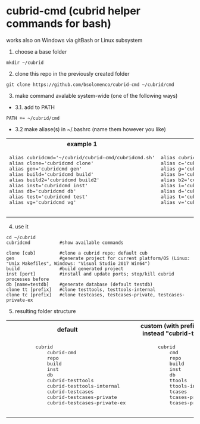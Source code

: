 # cubrid-cmd (cubrid helper commands for bash)
works also on Windows via gitBash or Linux subsystem

1. choose a base folder
```
mkdir ~/cubrid
```
2. clone this repo in the previously created folder
```
git clone https://github.com/bsolomenco/cubrid-cmd ~/cubrid/cmd
```
3. make command avalable system-wide (one of the following ways)
  * 3.1. add to PATH
```
PATH += ~/cubrid/cmd
```
  * 3.2 make aliase(s) in ~/.bashrc (name them however you like)
<table>
  <tr>
     <th>example 1</th>
     <th>example 2</th>
  </tr>
  <tr>
     <td>
       <pre>
alias cubridcmd='~/cubrid/cubrid-cmd/cubridcmd.sh'
alias clone='cubridcmd clone'
alias gen='cubridcmd gen'
alias build='cubridcmd build'
alias build2='cubridcmd build2'
alias inst='cubridcmd inst'
alias db='cubridcmd db'
alias test='cubridcmd test'
alias vg='cubridcmd vg'
       </pre>
     </td>
     <td>
       <pre>
alias cubridcmd='~/cubrid/cmd/cubridcmd.sh'
alias c='cubridcmd clone'
alias g='cubridcmd gen'
alias b='cubridcmd build'
alias b2='cubridcmd build2'
alias i='cubridcmd inst'
alias d='cubridcmd db'
alias t='cubridcmd test'
alias v='cubridcmd vg'
       </pre>
     </td>
  </tr>
</table>



4. use it
```
cd ~/cubrid
cubridcmd           #show available commands

clone [cub]         #clone a cubrid repo; default cub
gen                 #generate project for current platform/OS (Linux: "Unix Makefiles", Windows: "Visual Studio 2017 Win64")
build               #build generated project
inst [port]         #install and update ports; stop/kill cubrid processes before
db [name=testdb]    #generate database (default testdb)
clone tt [prefix]   #clone testtools, testtools-internal
clone tc [prefix]   #clone testcases, testcases-private, testcases-private-ex
```
5. resulting folder structure

<table>
  <tr>
     <th>default</th>
     <th>custom (with prefix="t" instead "cubrid-test")</th>
  </tr>
  <tr>
     <td>
       <pre>
         cubrid
             cubrid-cmd
             repo
             build
             inst
             db
             cubrid-testtools
             cubrid-testtools-internal
             cubrid-testcases
             cubrid-testcases-private
             cubrid-testcases-private-ex
       </pre>
     </td>
     <td>
       <pre>
         cubrid
             cmd
             repo
             build
             inst
             db
             ttools
             ttools-internal
             tcases
             tcases-private
             tcases-private-ex
       </pre>
     </td>
  </tr>
</table>
